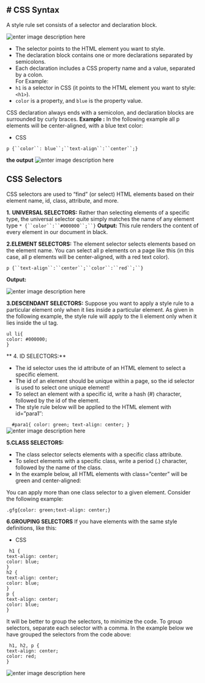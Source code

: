 
## # CSS  Syntax

A style rule set consists of a selector and declaration block.

![enter image description here](https://i.ibb.co/wLNX3pD/Screenshot-2023-04-17-031742.png)
-   The selector points to the HTML element you want to style.
-   The declaration block contains one or more declarations separated by semicolons.
-   Each declaration includes a CSS property name and a value, separated by a colon.  
    For Example:
-    `h1`  is a selector in CSS (it points to the HTML element you want to style: `<h1>`).
-   `color`  is a property, and  `blue`  is the property value.

  CSS declaration always ends with a semicolon, and declaration blocks are surrounded by curly braces.
**Example :**  In the following example all p elements will be center-aligned, with a blue text color:

-   CSS

`p {``color``: blue``;``text-align``:``center``;}`

**the output** 
![enter image description here](https://media.geeksforgeeks.org/wp-content/cdn-uploads/Screenshot-13-7-1-e1543575046158.png)

## CSS Selectors 
CSS selectors are used to “find” (or select) HTML elements based on their element name, id, class, attribute, and more.

**1.**  **UNIVERSAL SELECTORS:** Rather than selecting elements of a specific type, the universal selector quite simply matches the name of any element type
`* {``color``:``#000000``;``}`
**Output:**  This rule renders the content of every element in our document in black.

**2.ELEMENT SELECTORS:** The element selector selects elements based on the element name. You can select all p elements on a page like this (in this case, all p elements will be center-aligned, with a red text color).

`p {``text-align``:``center``;``color``:``red``;``}`

**Output:**

![enter image description here](https://media.geeksforgeeks.org/wp-content/cdn-uploads/Screenshot-15-5-1.png)

**3.DESCENDANT SELECTORS:** Suppose you want to apply a style rule to a particular element only when it lies inside a particular element. As given in the following example, the style rule will apply to the li element only when it lies inside the ul tag.

    ul li{
	color: #000000;
	}

** 4. ID SELECTORS:**

-   The id selector uses the id attribute of an HTML element to select a specific element.
-   The id of an element should be unique within a page, so the id selector is used to select one unique element!
-   To select an element with a specific id, write a hash (#) character, followed by the id of the element.
-   The style rule below will be applied to the HTML element with id=”para1″:

  `  #para1{
    color: green;
    text-align: center;
    }`
    ![enter image description here](https://media.geeksforgeeks.org/wp-content/cdn-uploads/20220718125509/Screenshot-2022-07-18-125458.png)

**5.CLASS SELECTORS:**

-   The class selector selects elements with a specific class attribute.
-   To select elements with a specific class, write a period (.) character, followed by the name of the class.
-   In the example below, all HTML elements with class=”center” will be green and center-aligned:

You can apply more than one class selector to a given element. Consider the following example:

    .gfg{color: green;text-align: center;}

**6.GROUPING SELECTORS**  If you have elements with the same style definitions, like this:

-   CSS
  ``` 
   h1 {
text-align: center;
color: blue;
}
h2 {
text-align: center;
color: blue;
}
p {
text-align: center;
color: blue;
} 
```
It will be better to group the selectors, to minimize the code. To group selectors, separate each selector with a comma. In the example below we have grouped the selectors from the code above:

   ```
    h1, h2, p {
text-align: center;
color: red;
}
```
![enter image description here](https://media.geeksforgeeks.org/wp-content/cdn-uploads/Screenshot-19-5-1.png)











